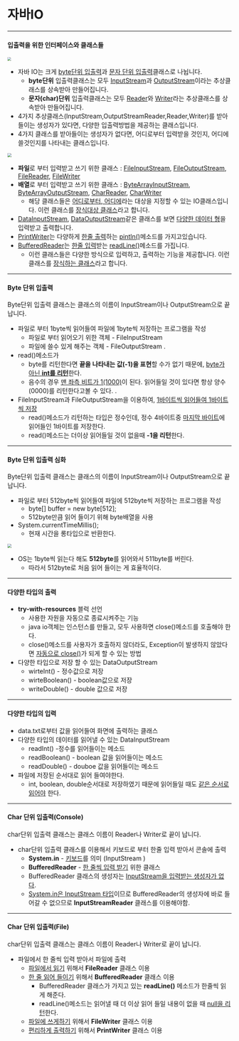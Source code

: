 # 자바IO

<hr>

#### 입출력을 위한 인터페이스와 클래스들

<img src="https://user-images.githubusercontent.com/39514117/99703061-016ba100-2ada-11eb-96c7-3abe9bc505ca.png" style="zoom:50%;" />

- 자바 IO는 크게 <u>byte단위 입출력</u>과 <u>문자 단위 입출력</u>클래스로 나뉩니다.
  - **byte단위** 입출력클래스는 모두 <u>InputStream</u>과 <u>OutputStream</u>이라는 추상클래스를 상속받아 만들어집니다.
  - **문자(char)단위** 입출력클래스는 모두 <u>Reader</u>와 <u>Writer</u>라는 추상클래스를 상속받아 만들어집니다.
- 4가지 추상클래스(InputStream,OutputStreamReader,Reader,Writer)를 받아들이는 생성자가 있다면, 다양한 입출력방법을 제공하는 클래스입니다.
- 4가지 클래스를 받아들이는 생성자가 없다면, 어디로부터 입력받을 것인지, 어디에 쓸것인지를 나타내는 클래스입니다.

<img src="https://user-images.githubusercontent.com/39514117/99703203-2b24c800-2ada-11eb-948e-37d76193f923.png" style="zoom:55%;" />

- **파일**로 부터 입력받고 쓰기 위한 클래스 : <u>FileInputStream</u>, <u>FileOutputStream</u>, <u>FileReader</u>, <u>FileWriter</u>
- **배열**로 부터 입력받고 쓰기 위한 클래스 : <u>ByteArrayInputStream</u>, <u>ByteArrayOutputStream</u>, <u>CharReader</u>, <u>CharWriter</u>
  - 해당 클래스들은 <u>어디로부터, 어디에</u>라는 대상을 지정할 수 있는 IO클래스입니다. 이런 클래스를 <u>장식대상 클래스</u>라고 합니다.
- <u>DataInputStream</u>, <u>DataOutputStream</u>같은 클래스를 보면 <u>다양한 데이터 형</u>을 입력받고 출력합니다.
- <u>PrintWriter</u>는 다양하게 <u>한줄 출력</u>하는 <u>pintln()</u>메소드를 가지고있습니다.
- <u>BufferedReader</u>는 <u>한줄 입력</u>받는 <u>readLine()</u>메소드를 가집니다.
  - 이런 클래스들은 다양한 방식으로 입력하고, 출력하는 기능을 제공합니다. 이런 클래스를 <u>장식하는 클래스</u>라고 합니다.

<hr>

#### Byte 단위 입출력

Byte단위 입출력 클래스는 클래스의 이름이 InputStream이나 OutputStream으로 끝납니다.

- 파일로 부터 1byte씩 읽어들여 파일에 1byte씩 저장하는 프로그램을 작성
  - 파일로 부터 읽어오기 위한 객체 - FileInputStream
  - 파일에 쓸수 있게 해주는 객체 - FileOutputStream .
- read()메소드가
  - byte를 리턴한다면 **끝을 나타내는 값(-1)을 표현**할 수가 없기 때문에, <u>byte가 아닌 **int를 리턴**</u>한다.
  - 음수의 경우 <u>맨 좌측 비트가 1(1000)</u>이 된다. 읽어들일 것이 있다면 항상 양수(0000)를 리턴한다고볼 수 있다. .
- FileInputStream과 FileOutputStream을 이용하여, <u>1바이트씩 읽어들여 1바이트씩 저장</u>
  - read()메소드가 리턴하는 타입은 정수인데, 정수 4바이트중 <u>마지막 바이트</u>에 읽어들인 1바이트를 저장한다.
  - read()메소드는 더이상 읽어들일 것이 없을때 **-1을 리턴**한다.

<hr>

#### Byte 단위 입출력 심화

Byte단위 입출력 클래스는 클래스의 이름이 InputStream이나 OutputStream으로 끝납니다.

- 파일로 부터 512byte씩 읽어들여 파일에 512byte씩 저장하는 프로그램을 작성
  - byte[] buffer = new byte[512];
  - 512byte만큼 읽어 들이기 위해 byte배열을 사용
- System.currentTimeMillis();
  - 현재 시간을 롱타입으로 반환한다.

<img src="https://user-images.githubusercontent.com/39514117/99703277-442d7900-2ada-11eb-92fe-3f8222752ae3.png" style="zoom:55%;" />

- OS는 1byte씩 읽는다 해도 **512byte**를 읽어와서 511byte를 버린다.
  - 따라서 512byte로 처음 읽어 들이는 게 효율적이다.

<hr>

#### 다양한 타입의 출력

- **try-with-resources** 블럭 선언
  - 사용한 자원을 자동으로 종료시켜주는 기능
  - java io객체는 인스턴스를 만들고, 모두 사용하면 close()메소드를 호출해야 한다.
  - close()메소드를 사용자가 호출하지 않더라도, Exception이 발생하지 않았다면 <u>자동으로 close()</u>가 되게 할 수 있는 방법  
- 다양한 타입으로 저장 할 수 있는 DataOutputStream
  - wirteInt() - 정수값으로 저장
  - wirteBoolean() - boolean값으로 저장
  - writeDouble() - double 값으로 저장

<hr>

#### 다양한 타입의 입력

- data.txt로부터 값을 읽어들여 화면에 출력하는 클래스
- 다양한 타입의 데이터를 읽어낼 수 있는 DataInputStream
  - readInt() -정수를 읽어들이는 메소드
  - readBoolean() - boolean 값을 읽어들이는 메소드
  - readDouble() - douboe 값을 읽어들이는 메소드
- 파일에 저장된 순서대로 읽어 들여야한다.
  - int, boolean, double순서대로 저장하였기 때문에 읽어들일 때도 <u>같은 순서로 읽어야</u> 한다.

<hr>

#### Char 단위 입출력(Console)

char단위 입출력 클래스는 클래스 이름이 Reader나 Writer로 끝이 납니다.

- char단위 입출력 클래스를 이용해서 키보드로 부터 한줄 입력 받아서 콘솔에 출력
  - **System.in** - <u>키보드</u>를 의미 (InputStream )
  - **BufferedReader** - <u>한 줄씩 입력 받기</u> 위한 클래스
  - BufferedReader 클래스의 생성자는 <u>InputStream을 입력받는 생성자가 없다</u>.
  - <u>System.in은 InputStream 타입</u>이므로 BufferedReader의 생성자에 바로 들어갈 수 없으므로 **InputStreamReader** 클래스를 이용해야함.

<hr>

#### Char 단위 입출력(File)

char단위 입출력 클래스는 클래스 이름이 Reader나 Writer로 끝이 납니다.

- 파일에서 한 줄씩 입력 받아서 파일에 출력
  - <u>파일에서 읽기</u> 위해서 **FileReader** 클래스 이용
  - <u>한 줄 읽어 들이기</u> 위해서 **BufferedReader** 클래스 이용
    - BufferedReader 클래스가 가지고 있는 **readLine()** 메소드가 한줄씩 읽게 해준다.
    - readLine()메소드는 읽어낼 때 더 이상 읽어 들일 내용이 없을 때 <u>null을 리턴</u>한다.
  - <u>파일에 쓰게하기</u> 위해서 **FileWriter** 클래스 이용
  - <u>편리하게 출력하기</u> 위해서 **PrintWriter** 클래스 이용